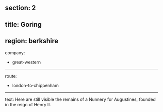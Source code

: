 section: 2
----
title: Goring
----
region: berkshire
----
company:
- great-western
----
route:
- london-to-chippenham
----
text: Here are still visible the remains of a Nunnery for Augustines, founded in the reign of Henry II.
